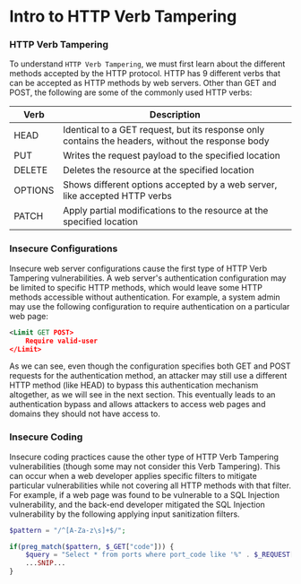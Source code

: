 # Intro to HTTP Verb Tampering

### HTTP Verb Tampering

To understand `HTTP Verb Tampering`, we must first learn about the different methods accepted by the HTTP protocol. HTTP has 9 different verbs that can be accepted as HTTP methods by web servers. Other than GET and POST, the following are some of the commonly used HTTP verbs:

| Verb |	Description |
| --- | --- |
| HEAD |	Identical to a GET request, but its response only contains the headers, without the response body |
| PUT |	Writes the request payload to the specified location |
| DELETE |	Deletes the resource at the specified location |
| OPTIONS |	Shows different options accepted by a web server, like accepted HTTP verbs |
| PATCH |	Apply partial modifications to the resource at the specified location |

### Insecure Configurations

Insecure web server configurations cause the first type of HTTP Verb Tampering vulnerabilities. A web server's authentication configuration may be limited to specific HTTP methods, which would leave some HTTP methods accessible without authentication. For example, a system admin may use the following configuration to require authentication on a particular web page:

```xml
<Limit GET POST>
    Require valid-user
</Limit>
```

As we can see, even though the configuration specifies both GET and POST requests for the authentication method, an attacker may still use a different HTTP method (like HEAD) to bypass this authentication mechanism altogether, as we will see in the next section. This eventually leads to an authentication bypass and allows attackers to access web pages and domains they should not have access to.


### Insecure Coding
Insecure coding practices cause the other type of HTTP Verb Tampering vulnerabilities (though some may not consider this Verb Tampering). This can occur when a web developer applies specific filters to mitigate particular vulnerabilities while not covering all HTTP methods with that filter. For example, if a web page was found to be vulnerable to a SQL Injection vulnerability, and the back-end developer mitigated the SQL Injection vulnerability by the following applying input sanitization filters.

```php
$pattern = "/^[A-Za-z\s]+$/";

if(preg_match($pattern, $_GET["code"])) {
    $query = "Select * from ports where port_code like '%" . $_REQUEST["code"] . "%'";
    ...SNIP...
}
```

